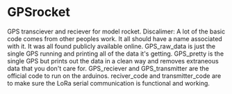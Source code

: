 # GPSrocket
GPS transciever and reciever for model rocket.
Discalimer: A lot of the basic code comes from other peoples work. It all should have a name associated with it. It was all found publicly available online. 
GPS_raw_data is just the single GPS running and printing all of the data it's getting.
GPS_pretty is the single GPS but prints out the data in a clean way and removes extraneous data that you don't care for.
GPS_reciever and GPS_transmitter are the official code to run on the arduinos.
reciver_code and transmitter_code are to make sure the LoRa serial communication is functional and working. 
